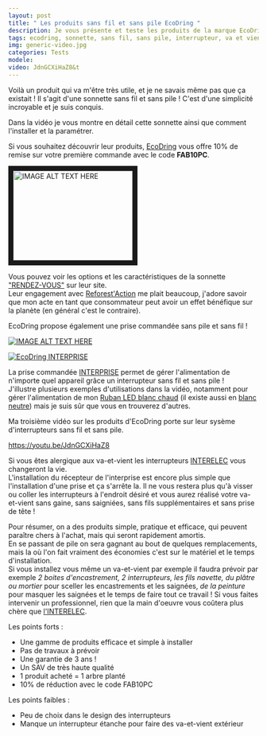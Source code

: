 ```yaml
---
layout: post
title: " Les produits sans fil et sans pile EcoDring "
description: Je vous présente et teste les produits de la marque EcoDring
tags: ecodring, sonnette, sans fil, sans pile, interrupteur, va et vient, prise, commandée, pilotée
img: generic-video.jpg
categories: Tests
modele: 
video: JdnGCXiHaZ8&t
---
```

Voilà un produit qui va m'être très utile, et je ne savais même pas que ça existait !
Il s'agit d'une sonnette sans fil et sans pile ! C'est d'une simplicité incroyable et je suis conquis. 

Dans la vidéo je vous montre en détail cette sonnette ainsi que comment l'installer et la paramétrer.

Si vous souhaitez découvrir leur produits, [EcoDring](https://www.ecodring.com/) vous offre 10% de remise sur votre première commande avec le code __FAB10PC__.

<a href="http://www.youtube.com/watch?feature=player_embedded&v=joxfHlzemGo&t
" target="_blank"><img src="https://i.ytimg.com/an_webp/joxfHlzemGo/mqdefault_6s.webp?du=3000&sqp=CPaWwd4F&rs=AOn4CLCuRcxlRcefaV2AIlK3zriFsvXrUw.jpg" 
alt="IMAGE ALT TEXT HERE" width="240" height="180" border="10" /></a>

Vous pouvez voir les options et les caractéristiques de la sonnette ["RENDEZ-VOUS"](https://www.ecodring.com/boutique/sonnette-rdv/) sur leur site.  
Leur engagement avec [Reforest'Action](https://www.ecodring.com/1-vente-ecodring-1-arbre/) me plait beaucoup, j'adore savoir que mon acte en tant que consommateur peut avoir un effet bénéfique sur la planète (en général c'est le contraire).
 
EcoDring propose également une prise commandée sans pile et sans fil ! 

[![IMAGE ALT TEXT HERE](http://img.youtube.com/vi/https://i.ytimg.com/an_webp/joxfHlzemGo/mqdefault_6s.webp?du=3000&sqp=CPaWwd4F&rs=AOn4CLCuRcxlRcefaV2AIlK3zriFsvXrUw/0.jpg)](http://www.youtube.com/watch?v=joxfHlzemGo&t)

[![EcoDring INTERPRISE](https://i.ytimg.com/an_webp/joxfHlzemGo/mqdefault_6s.webp?du=3000&sqp=CPaWwd4F&rs=AOn4CLCuRcxlRcefaV2AIlK3zriFsvXrUw)](http://www.youtube.com/watch?v=joxfHlzemGo&t "Prise commandée sans pile et sans fil EcoDring : Présentation et démonstration")

La prise commandée [INTERPRISE](https://www.ecodring.com/boutique/prise-commandee-par-interrupteur-sans-fil-sans-pile-garantie-2-ans-portee-interieure-30-metres-blanche-rxtx/) permet de gérer l'alimentation de n'importe quel appareil grâce un interrupteur sans fil et sans pile !  
J'illustre plusieurs exemples d'utilisations dans la vidéo, notamment pour gérer l'alimentation de mon [Ruban LED blanc chaud](https://www.manomano.fr/ruban-led/ruban-led-blanc-chaud-220v-au-metre-pour-eclairage-interieur-exterieur-4489804?model_id=4489804#alg-d2c509aa307e95f307ae247b5ab1d573?referer_id=685338) (il existe aussi en [blanc neutre](https://www.manomano.fr/catalogue/ruban-led/ruban-led-blanc-neutre-220v-au-metre-pour-eclairage-interieur-exterieur-7687304?model_id=7687304#alg-d7dbe66baaf882c95b5f5a2e0a88b5ce?referer_id=685338)) mais je suis sûr que vous en trouverez d'autres.

Ma troisième vidéo sur les produits d'EcoDring porte sur leur sysème d'interrupteurs sans fil et sans pile. 

https://youtu.be/JdnGCXiHaZ8

Si vous êtes alergique aux va-et-vient les interrupteurs [INTERELEC](https://www.ecodring.com/boutique/interrupteur-sans-fil-sans-pile-et-son-recepteur-1000w-garantie-2-ans-portee-interieure-30-metres-blanc-rxtx/) vous changeront la vie.  
L'installation du récepteur de l'interprise est encore plus simple que l'installation d'une prise et ça s'arrête la. Il ne vous restera plus qu'à visser ou coller les interrupteurs à l'endroit désiré et vous aurez réalisé votre va-et-vient sans gaine, sans saigniées, sans fils supplémentaires et sans prise de tête !

Pour résumer, on a des produits simple, pratique et efficace, qui peuvent paraître chers à l'achat, mais qui seront rapidement amortis.  
En se passant de pile on sera gagnant au bout de quelques remplacements, mais la où l'on fait vraiment des économies c'est sur le matériel et le temps d'installation.  
Si vous installez vous même un va-et-vient par exemple il faudra prévoir par exemple _2 boites d'encastrement, 2 interrupteurs, les fils navette, du plâtre ou mortier_ pour sceller les encastrements et les saignées, _de la peinture_ pour masquer les saignées et le temps de faire tout ce travail ! Si vous faites intervenir un professionnel, rien que la main d'oeuvre vous coûtera plus chère que [l'INTERELEC](https://www.ecodring.com/boutique/interrupteur-sans-fil-sans-pile-et-son-recepteur-1000w-garantie-2-ans-portee-interieure-30-metres-blanc-rxtx/).  

Les points forts :
- Une gamme de produits efficace et simple à installer
- Pas de travaux à prévoir
- Une garantie de 3 ans !
- Un SAV de très haute qualité
- 1 produit acheté = 1 arbre planté
- 10% de réduction avec le code FAB10PC

Les points faibles :
- Peu de choix dans le design des interrupteurs
- Manque un interrupteur étanche pour faire des va-et-vient extérieur

